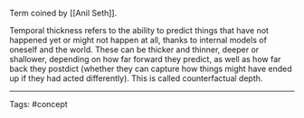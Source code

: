 Term coined by [[Anil Seth]].

Temporal thickness refers to the ability to predict things that have not happened yet or might not happen at all, thanks to internal models of oneself and the world.
These can be thicker and thinner, deeper or shallower, depending on how far forward they predict, as well as how far back they postdict (whether they can capture how things might have ended up if they had acted differently).
This is called counterfactual depth.

_________________________
Tags: #concept 